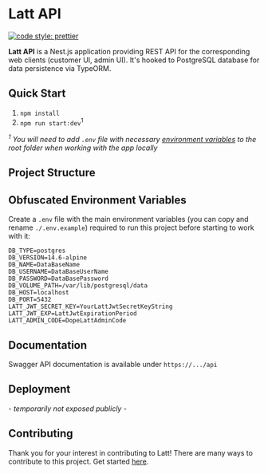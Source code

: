 # Latt API
[![code style: prettier](https://img.shields.io/badge/code_style-prettier-ff69b4.svg?style=flat-square)](https://github.com/prettier/prettier)

**Latt API** is a Nest.js application providing REST API for the corresponding web clients (customer UI, admin UI). It's hooked to PostgreSQL database for data persistence via TypeORM.

## Quick Start

1. `npm install`
1. `npm run start:dev`<sup>1</sup>

_<sup>1</sup> You will need to add `.env` file with necessary [environment variables](#obfuscated-environment-variables) to the root folder when working with the app locally_

## Project Structure

## Obfuscated Environment Variables

Create a `.env` file with the main environment variables (you can copy and rename `./.env.example`) required to run this project before starting to work with it:

```
DB_TYPE=postgres
DB_VERSION=14.6-alpine
DB_NAME=DataBaseName
DB_USERNAME=DataBaseUserName
DB_PASSWORD=DataBasePassword
DB_VOLUME_PATH=/var/lib/postgresql/data
DB_HOST=localhost
DB_PORT=5432
LATT_JWT_SECRET_KEY=YourLattJwtSecretKeyString
LATT_JWT_EXP=LattJwtExpirationPeriod
LATT_ADMIN_CODE=DopeLattAdminCode
```

## Documentation

Swagger API documentation is available under `https://.../api`

## Deployment

_- temporarily not exposed publicly -_

## Contributing

Thank you for your interest in contributing to Latt! There are many ways to contribute to this project. Get started [here](https://github.com/latt-dev/latt-api/blob/master/.github/CONTRIBUTING.md).
